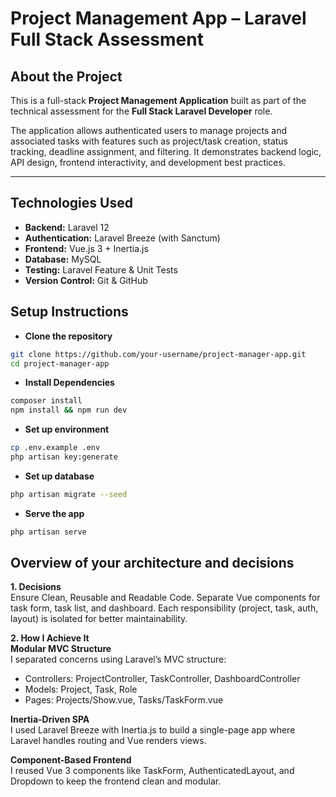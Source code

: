 # Project Management App – Laravel Full Stack Assessment

## About the Project

This is a full-stack **Project Management Application** built as part of the technical assessment for the **Full Stack Laravel Developer** role.

The application allows authenticated users to manage projects and associated tasks with features such as project/task creation, status tracking, deadline assignment, and filtering. It demonstrates backend logic, API design, frontend interactivity, and development best practices.

---

## Technologies Used

- **Backend:** Laravel 12
- **Authentication:** Laravel Breeze (with Sanctum)
- **Frontend:** Vue.js 3 + Inertia.js
- **Database:** MySQL
- **Testing:** Laravel Feature & Unit Tests
- **Version Control:** Git & GitHub

## Setup Instructions

- **Clone the repository**
```bash
git clone https://github.com/your-username/project-manager-app.git
cd project-manager-app
```

- **Install Dependencies**
```bash
composer install
npm install && npm run dev
```

- **Set up environment**
```bash
cp .env.example .env
php artisan key:generate
```

- **Set up database**
```bash
php artisan migrate --seed
```

- **Serve the app**
```bash
php artisan serve
```

## Overview of your architecture and decisions

**1. Decisions**  
Ensure Clean, Reusable and Readable Code. Separate Vue components for task form, task list, and dashboard. Each responsibility (project, task, auth, layout) is isolated for better maintainability.

**2. How I Achieve It**  
**Modular MVC Structure**  
I separated concerns using Laravel’s MVC structure:

- Controllers: ProjectController, TaskController, DashboardController
- Models: Project, Task, Role
- Pages: Projects/Show.vue, Tasks/TaskForm.vue

**Inertia-Driven SPA**  
I used Laravel Breeze with Inertia.js to build a single-page app where Laravel handles routing and Vue renders views.

**Component-Based Frontend**  
I reused Vue 3 components like TaskForm, AuthenticatedLayout, and Dropdown to keep the frontend clean and modular.

